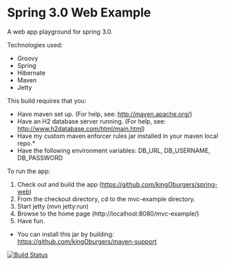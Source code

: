 Spring 3.0 Web Example
======================

A web app playground for spring 3.0.

Technologies used:
 - Groovy
 - Spring
 - Hibernate
 - Maven
 - Jetty

This build requires that you:
 - Have maven set up. (For help, see: http://maven.apache.org/)
 - Have an H2 database server running. (For help, see: http://www.h2database.com/html/main.html)
 - Have my custom maven enforcer rules jar installed in your maven local repo.*
 - Have the following environment variables: DB_URL, DB_USERNAME, DB_PASSWORD

To run the app:

1. Check out and build the app (https://github.com/kingOburgers/spring-web)
2. From the checkout directory, cd to the mvc-example directory.
3. Start jetty (mvn jetty:run)
4. Browse to the home page (http://localhost:8080/mvc-example/)
5. Have fun.

* You can install this jar by building: https://github.com/kingOburgers/maven-support

[![Build Status](https://secure.travis-ci.org/kingOburgers/pdf-processing.png?branch=master)](http://travis-ci.org/kingOburgers/pdf-processing)